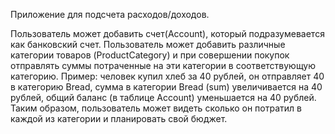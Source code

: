 Приложение для подсчета расходов/доходов.

Пользователь может добавить счет(Account), который подразумевается как банковский счет.
Пользователь может добавить различные категории товаров (ProductCategory) и при совершении покупок
отправлять суммы потраченные на эти категории в соответствующую категорию. 
Пример: человек купил хлеб за 40 рублей, он отправляет 40 в категорию Bread, 
сумма в категории Bread (sum) увеличивается на 40 рублей, общий баланс (в таблице Account) уменьшается на 40 рублей. 
Таким образом, пользователь может видеть сколько он потратил в каждой из категории и планировать свой бюджет.